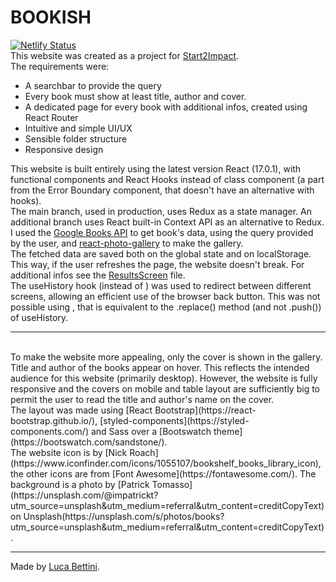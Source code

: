 # BOOKISH

[![Netlify Status](https://api.netlify.com/api/v1/badges/a6d29760-ca0f-4a8a-8472-16dd54062a2c/deploy-status)](https://app.netlify.com/sites/book-ish/deploys)
<br>
This website was created as a project for [Start2Impact](https://www.start2impact.it/).<br>
The requirements were:

- A searchbar to provide the query
- Every book must show at least title, author and cover.
- A dedicated page for every book with additional infos, created using React Router
- Intuitive and simple UI/UX
- Sensible folder structure
- Responsive design
  <br>

This website is built entirely using the latest version React (17.0.1), with functional components and React Hooks instead of class component (a part from the Error Boundary component, that doesn't have an alternative with hooks). <br>
The main branch, used in production, uses Redux as a state manager. An additional branch uses React built-in Context API as an alternative to Redux.<br>
I used the [Google Books API](https://developers.google.com/books/) to get book's data, using the query provided by the user, and [react-photo-gallery](https://www.npmjs.com/package/react-photo-gallery) to make the gallery.<br>
The fetched data are saved both on the global state and on localStorage. This way, if the user refreshes the page, the website doesn't break. For additional infos see the [ResultsScreen](https://github.com/lucabettini/bookish/blob/main/src/screens/ResultScreen.js) file.
<br> The useHistory hook (instead of <Redirect>) was used to redirect between different screens, allowing an efficient use of the browser back button. This was not possible using <Redirect>, that is equivalent to the .replace() method (and not .push()) of useHistory. <br>

<hr>
<br> To make the website more appealing, only the cover is shown in the gallery. Title and author of the books appear on hover. This reflects the intended audience for this website (primarily desktop). However, the website is fully responsive and the covers on mobile and table layout are sufficiently big to permit the user to read the title and author's name on the cover. 
<br>
The layout was made using [React Bootstrap](https://react-bootstrap.github.io/), [styled-components](https://styled-components.com/) and Sass over a [Bootswatch theme](https://bootswatch.com/sandstone/).<br>
The website icon is by [Nick Roach](https://www.iconfinder.com/icons/1055107/bookshelf_books_library_icon), the other icons are from [Font Awesome](https://fontawesome.com/). The background is a photo by [Patrick Tomasso](https://unsplash.com/@impatrickt?utm_source=unsplash&amp;utm_medium=referral&amp;utm_content=creditCopyText) on Unsplash(https://unsplash.com/s/photos/books?utm_source=unsplash&amp;utm_medium=referral&amp;utm_content=creditCopyText).<br>

---

Made by [Luca Bettini](https://lucabettini.github.io/).
